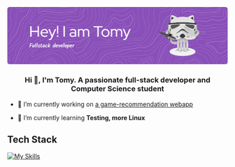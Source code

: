 ![Header](./github-header-image.png)

<h3 align="center">Hi 👋, I'm Tomy. A passionate full-stack developer and Computer Science student</h3>

- 🔭 I’m currently working on [a game-recommendation webapp](https://github.com/iktomy87/What2Play)

- 🌱 I’m currently learning **Testing, more Linux**


## Tech Stack
[![My Skills](https://skillicons.dev/icons?i=js,html,css,docker,arch,react,sqlite)](https://skillicons.dev)




